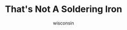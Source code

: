 ---
media: "images/rounds/round_1/not_a_soldering_iron.png"
media_type: image
type: art
title: That's Not A Soldering Iron
author: [wisconsin]
desc: REL mistakes Kafka Hynes for a soldering iron, and brings her to Tank Transfer.
---